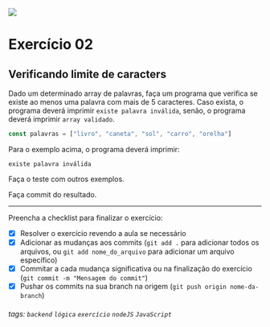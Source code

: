 ![](https://i.imgur.com/xG74tOh.png)

# Exercício 02

## Verificando limite de caracters

Dado um determinado array de palavras, faça um programa que verifica se existe ao menos uma palavra com mais de 5 caracteres. Caso exista, o programa deverá imprimir `existe palavra inválida`, senão, o programa deverá imprimir `array validado`.

```javascript
const palavras = ["livro", "caneta", "sol", "carro", "orelha"]
```

Para o exemplo acima, o programa deverá imprimir:

```
existe palavra inválida
```

Faça o teste com outros exemplos.

Faça commit do resultado.

---

Preencha a checklist para finalizar o exercício:

-   [x] Resolver o exercício revendo a aula se necessário
-   [x] Adicionar as mudanças aos commits (`git add .` para adicionar todos os arquivos, ou `git add nome_do_arquivo` para adicionar um arquivo específico)
-   [x] Commitar a cada mudança significativa ou na finalização do exercício (`git commit -m "Mensagem do commit"`)
-   [x] Pushar os commits na sua branch na origem (`git push origin nome-da-branch`)

###### tags: `backend` `lógica` `exercício` `nodeJS` `JavaScript`

